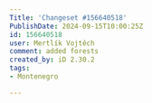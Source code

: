 ```yaml
---
Title: 'Changeset #156640518'
PublishDate: 2024-09-15T10:00:25Z
id: 156640518
user: Mertlík Vojtěch
comment: added forests
created_by: iD 2.30.2
tags:
- Montenegro

---
```

